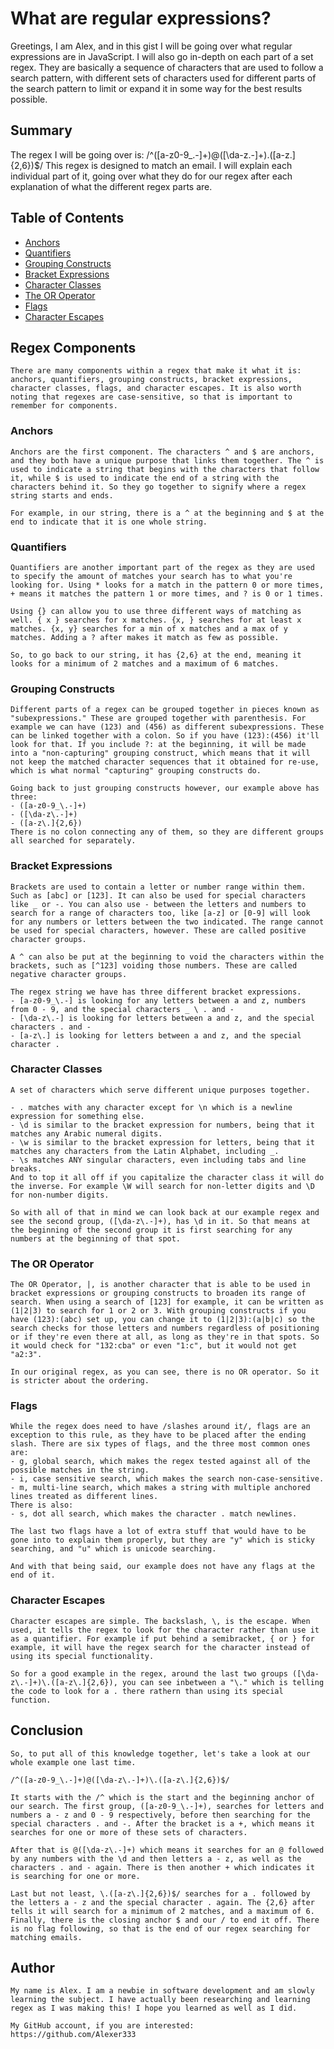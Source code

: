 # What are regular expressions? 

Greetings, I am Alex, and in this gist I will be going over what regular expressions are in JavaScript. I will also go in-depth on each part of a set regex. They are basically a sequence of characters that are used to follow a search pattern, with different sets of characters used for different parts of the search pattern to limit or expand it in some way for the best results possible. 

## Summary

The regex I will be going over is: /^([a-z0-9_\.-]+)@([\da-z\.-]+)\.([a-z\.]{2,6})$/
This regex is designed to match an email. I will explain each individual part of it, going over what they do for our regex after each explanation of what the different regex parts are. 

## Table of Contents

- [Anchors](#anchors)
- [Quantifiers](#quantifiers)
- [Grouping Constructs](#grouping-constructs)
- [Bracket Expressions](#bracket-expressions)
- [Character Classes](#character-classes)
- [The OR Operator](#the-or-operator)
- [Flags](#flags)
- [Character Escapes](#character-escapes)

## Regex Components
    There are many components within a regex that make it what it is: anchors, quantifiers, grouping constructs, bracket expressions, character classes, flags, and character escapes. It is also worth noting that regexes are case-sensitive, so that is important to remember for components. 

### Anchors
    Anchors are the first component. The characters ^ and $ are anchors, and they both have a unique purpose that links them together. The ^ is used to indicate a string that begins with the characters that follow it, while $ is used to indicate the end of a string with the characters behind it. So they go together to signify where a regex string starts and ends. 

    For example, in our string, there is a ^ at the beginning and $ at the end to indicate that it is one whole string. 

### Quantifiers
    Quantifiers are another important part of the regex as they are used to specify the amount of matches your search has to what you're looking for. Using * looks for a match in the pattern 0 or more times, + means it matches the pattern 1 or more times, and ? is 0 or 1 times. 
    
    Using {} can allow you to use three different ways of matching as well. { x } searches for x matches. {x, } searches for at least x matches. {x, y} searches for a min of x matches and a max of y matches. Adding a ? after makes it match as few as possible. 

    So, to go back to our string, it has {2,6} at the end, meaning it looks for a minimum of 2 matches and a maximum of 6 matches. 

### Grouping Constructs
    Different parts of a regex can be grouped together in pieces known as "subexpressions." These are grouped together with parenthesis. For example we can have (123) and (456) as different subexpressions. These can be linked together with a colon. So if you have (123):(456) it'll look for that. If you include ?: at the beginning, it will be made into a "non-capturing" grouping construct, which means that it will not keep the matched character sequences that it obtained for re-use, which is what normal "capturing" grouping constructs do. 

    Going back to just grouping constructs however, our example above has three:
    - ([a-z0-9_\.-]+)
    - ([\da-z\.-]+)
    - ([a-z\.]{2,6})
    There is no colon connecting any of them, so they are different groups all searched for separately. 

### Bracket Expressions
    Brackets are used to contain a letter or number range within them. Such as [abc] or [123]. It can also be used for special characters like _ or -. You can also use - between the letters and numbers to search for a range of characters too, like [a-z] or [0-9] will look for any numbers or letters between the two indicated. The range cannot be used for special characters, however. These are called positive character groups. 

    A ^ can also be put at the beginning to void the characters within the brackets, such as [^123] voiding those numbers. These are called negative character groups. 

    The regex string we have has three different bracket expressions. 
    - [a-z0-9_\.-] is looking for any letters between a and z, numbers from 0 - 9, and the special characters _ \ . and -
    - [\da-z\.-] is looking for letters between a and z, and the special characters . and -
    - [a-z\.] is looking for letters between a and z, and the special character .

### Character Classes
    A set of characters which serve different unique purposes together. 
    
    - . matches with any character except for \n which is a newline expression for something else. 
    - \d is similar to the bracket expression for numbers, being that it matches any Arabic numeral digits. 
    - \w is similar to the bracket expression for letters, being that it matches any characters from the Latin Alphabet, including _. 
    - \s matches ANY singular characters, even including tabs and line breaks. 
    And to top it all off if you capitalize the character class it will do the inverse. For example \W will search for non-letter digits and \D for non-number digits. 

    So with all of that in mind we can look back at our example regex and see the second group, ([\da-z\.-]+), has \d in it. So that means at the beginning of the second group it is first searching for any numbers at the beginning of that spot. 

### The OR Operator
    The OR Operator, |, is another character that is able to be used in bracket expressions or grouping constructs to broaden its range of search. When using a search of [123] for example, it can be written as (1|2|3) to search for 1 or 2 or 3. With grouping constructs if you have (123):(abc) set up, you can change it to (1|2|3):(a|b|c) so the search checks for those letters and numbers regardless of positioning or if they're even there at all, as long as they're in that spots. So it would check for "132:cba" or even "1:c", but it would not get "a2:3".

    In our original regex, as you can see, there is no OR operator. So it is stricter about the ordering. 

### Flags
    While the regex does need to have /slashes around it/, flags are an exception to this rule, as they have to be placed after the ending slash. There are six types of flags, and the three most common ones are: 
    - g, global search, which makes the regex tested against all of the possible matches in the string. 
    - i, case sensitive search, which makes the search non-case-sensitive. 
    - m, multi-line search, which makes a string with multiple anchored lines treated as different lines. 
    There is also: 
    - s, dot all search, which makes the character . match newlines. 
    
    The last two flags have a lot of extra stuff that would have to be gone into to explain them properly, but they are "y" which is sticky searching, and "u" which is unicode searching. 

    And with that being said, our example does not have any flags at the end of it. 

### Character Escapes
    Character escapes are simple. The backslash, \, is the escape. When used, it tells the regex to look for the character rather than use it as a quantifier. For example if put behind a semibracket, { or } for example, it will have the regex search for the character instead of using its special functionality. 

    So for a good example in the regex, around the last two groups ([\da-z\.-]+)\.([a-z\.]{2,6}), you can see inbetween a "\." which is telling the code to look for a . there rathern than using its special function. 

## Conclusion
    So, to put all of this knowledge together, let's take a look at our whole example one last time. 

    /^([a-z0-9_\.-]+)@([\da-z\.-]+)\.([a-z\.]{2,6})$/

    It starts with the /^ which is the start and the beginning anchor of our search. The first group, ([a-z0-9_\.-]+), searches for letters and numbers a - z and 0 - 9 respectively, before then searching for the special characters . and -. After the bracket is a +, which means it searches for one or more of these sets of characters. 

    After that is @([\da-z\.-]+) which means it searches for an @ followed by any numbers with the \d and then letters a - z, as well as the characters . and - again. There is then another + which indicates it is searching for one or more. 

    Last but not least, \.([a-z\.]{2,6})$/ searches for a . followed by the letters a - z and the special character . again. The {2,6} after tells it will search for a minimum of 2 matches, and a maximum of 6. Finally, there is the closing anchor $ and our / to end it off. There is no flag following, so that is the end of our regex searching for matching emails. 

## Author
    My name is Alex. I am a newbie in software development and am slowly learning the subject. I have actually been researching and learning regex as I was making this! I hope you learned as well as I did. 

    My GitHub account, if you are interested:
    https://github.com/Alexer333
